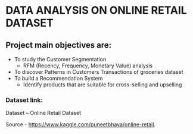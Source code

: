 # DATA ANALYSIS ON ONLINE RETAIL DATASET


## Project main objectives are:

* To study the Customer Segmentation 
  * RFM (Recency, Frequency, Monetary Value) analysis
* To discover Patterns in Customers Transactions of groceries dataset
* To build a Recommendation System 
  * Identify products that are suitable for cross-selling and upselling


### Dataset link:

Dataset – Online Retail Dataset

Source - https://www.kaggle.com/puneetbhaya/online-retail.

